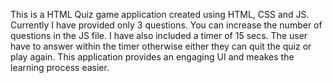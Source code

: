  This is a HTML Quiz game application created using HTML, CSS and JS. 
 Currently I have provided only 3 questions. You can increase the number of questions in the JS file. 
 I have also included a timer of 15 secs. The user have to answer within the timer otherwise either they can quit the quiz or play again.
 This application provides an engaging UI and meakes the learning process easier.
